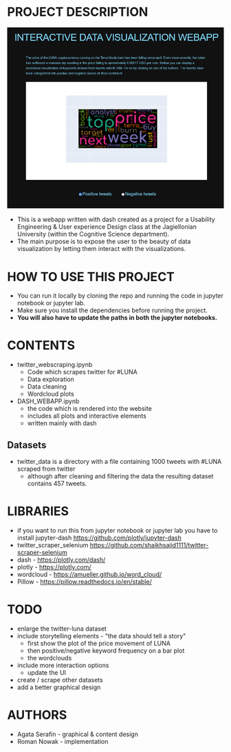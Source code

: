 # PROJECT DESCRIPTION
![plot](./INTERACTIVE_DATA_VISUALIZATION.png)
* This is a webapp written with dash created as a project for a Usability Engineering & User experience Design class at the Jagiellonian University (within the Cognitive Science department).
* The main purpose is to expose the user to the beauty of data visualization by letting them interact with the visualizations.

# HOW TO USE THIS PROJECT
* You can run it locally by cloning the repo and running the code in jupyter notebook or jupyter lab.
* Make sure you install the dependencies before running the project.
* **You will also have to update the paths in both the jupyter notebooks.**

# CONTENTS
* twitter_webscraping.ipynb
    * Code which scrapes twitter for #LUNA
    * Data exploration
    * Data cleaning
    * Wordcloud plots
* DASH_WEBAPP.ipynb
    * the code which is rendered into the website
    * includes all plots and interactive elements
    * written mainly with dash

## Datasets
* twitter_data is a directory with a file containing 1000 tweets with #LUNA scraped from twitter
    * although after cleaning and filtering the data the resulting dataset contains 457 tweets.

# LIBRARIES
* if you want to run this from jupyter notebook or jupyter lab you have to install jupyter-dash https://github.com/plotly/jupyter-dash
* twitter_scraper_selenium https://github.com/shaikhsajid1111/twitter-scraper-selenium
* dash - https://plotly.com/dash/
* plotly - https://plotly.com/
* wordcloud - https://amueller.github.io/word_cloud/
* Pillow - https://pillow.readthedocs.io/en/stable/

# TODO
* enlarge the twitter-luna dataset
* include storytelling elements - "the data should tell a story"
    * first show the plot of the price movement of LUNA
    * then positive/negative keyword frequency on a bar plot
    * the wordclouds
* include more interaction options
    * update the UI
* create / scrape other datasets
* add a better graphical design

# AUTHORS
* Agata Serafin - graphical & content design
* Roman Nowak - implementation